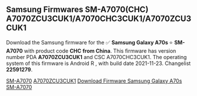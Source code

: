 <h2>Samsung Firmwares SM-A7070(CHC) A7070ZCU3CUK1/A7070CHC3CUK1/A7070ZCU3CUK1</h2>
Download the Samsung firmware for the ✅ <strong>Samsung Galaxy A70s </strong> ⭐ <strong>SM-A7070</strong> with product code <strong>CHC</strong> <strong> from China</strong>. This firmware has version number PDA <strong>A7070ZCU3CUK1</strong> and CSC A7070CHC3CUK1. The operating system of this firmware is Android R , with build date 2021-11-23. Changelist <strong>22591279</strong>.


[SM-A7070](https://samfirm.shop/samsung/model/SM-A7070)
[A7070ZCU3CUK1](https://samfirm.shop/samsung/pda/A7070ZCU3CUK1)
[Download Firmware Samsung Galaxy A70s SM-A7070](https://samfirm.shop/samsung/firmware/477989)
